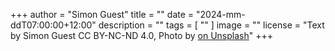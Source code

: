 +++
author = "Simon Guest"
title = ""
date = "2024-mm-ddT07:00:00+12:00"
description = ""
tags = [ "" ]
image = ""
license = "Text by Simon Guest CC BY-NC-ND 4.0, Photo by [ on Unsplash]()"
+++
